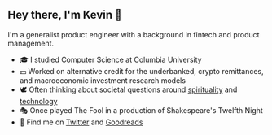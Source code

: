 ## Hey there, I'm Kevin 👋

<!---
imkevinchu/imkevinchu is a ✨ special ✨ repository because its `README.md` (this file) appears on your GitHub profile.
You can click the Preview link to take a look at your changes.
--->

I'm a generalist product engineer with a background in fintech and product management.

- 🎓 I studied Computer Science at Columbia University
- 💵 Worked on alternative credit for the underbanked, crypto remittances, and macroeconomic investment research models
- 🕊 Often thinking about societal questions around [spirituality][newgods] and [technology][workpraycode]
- 🎭 Once played The Fool in a production of Shakespeare's Twelfth Night
- 📖 Find me on [Twitter][twitter] and [Goodreads][goodreads]

[goodreads]: https://www.goodreads.com/kevinchu
[twitter]: https://twitter.com/kevinistyping

[workpraycode]: https://reboothq.substack.com/p/work-pray-code
[newgods]: https://soupbonecollective.com/New-Gods
